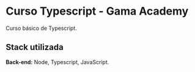 
# Curso Typescript - Gama Academy

Curso básico de Typescript.


## Stack utilizada


**Back-end:** Node, Typescript, JavaScript.

